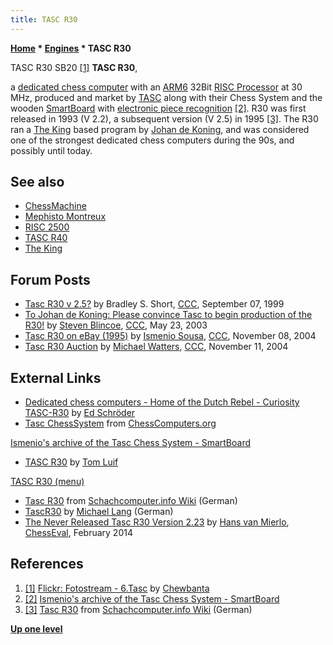 ```yaml
---
title: TASC R30
---
```

**[Home](Home "Home") \* [Engines](Engines "Engines") \* TASC R30**



 [](http://www.flickr.com/photos/10261668@N05/858166273/in/set-72157600922173034/) TASC R30 SB20 <a id="cite-note-1" href="#cite-ref-1">[1]</a> 
**TASC R30**,  

a [dedicated chess computer](Dedicated_Chess_Computers "Dedicated Chess Computers") with an [ARM6](ARM6 "ARM6") 32Bit [RISC Processor](https://en.wikipedia.org/wiki/Reduced_instruction_set_computing) at 30 MHz, produced and market by [TASC](TASC "TASC") along with their Chess System and the wooden [SmartBoard](TASC_SmartBoard "TASC SmartBoard") with [electronic piece recognition](Piece_Recognition "Piece Recognition") <a id="cite-note-2" href="#cite-ref-2">[2]</a>. R30 was first released in 1993 (V 2.2), a subsequent version (V 2.5) in 1995 <a id="cite-note-3" href="#cite-ref-3">[3]</a>. The R30 ran a [The King](The_King "The King") based program by [Johan de Koning](Johan_de_Koning "Johan de Koning"), and was considered one of the strongest dedicated chess computers during the 90s, and possibly until today.



## See also


* [ChessMachine](ChessMachine "ChessMachine")
* [Mephisto Montreux](Mephisto_Montreux "Mephisto Montreux")
* [RISC 2500](RISC_2500 "RISC 2500")
* [TASC R40](TASC_R40 "TASC R40")
* [The King](The_King "The King")


## Forum Posts


* [Tasc R30 v 2.5?](https://www.stmintz.com/ccc/index.php?id=67790) by Bradley S. Short, [CCC](CCC "CCC"), September 07, 1999
* [To Johan de Koning: Please convince Tasc to begin production of the R30!](https://www.stmintz.com/ccc/index.php?id=297672) by [Steven Blincoe](Steve_Blincoe "Steve Blincoe"), [CCC](CCC "CCC"), May 23, 2003
* [Tasc R30 on eBay (1995)](https://www.stmintz.com/ccc/index.php?id=395041) by [Ismenio Sousa](index.php?title=Ismenio_Sousa&action=edit&redlink=1 "Ismenio Sousa (page does not exist)"), [CCC](CCC "CCC"), November 08, 2004
* [Tasc R30 Auction](https://www.stmintz.com/ccc/index.php?id=395513) by [Michael Watters](Mike_Watters "Mike Watters"), [CCC](CCC "CCC"), November 11, 2004


## External Links


* [Dedicated chess computers - Home of the Dutch Rebel - Curiosity TASC-R30](http://www.top-5000.nl/dedicated.htm) by [Ed Schröder](Ed_Schroder "Ed Schroder")
* [Tasc ChessSystem](http://www.ismenio.com/tasc.html) from [ChessComputers.org](http://www.ismenio.com/chess_computers.html)


 [Ismenio's archive of the Tasc Chess System - SmartBoard](http://www.ismenio.com/tasc/sb.html)
* [TASC R30](http://tluif.home.xs4all.nl/chescom/EngTascR30.html) by [Tom Luif](Tom_Luif "Tom Luif")


 [TASC R30 (menu)](http://tluif.home.xs4all.nl/chescom/EngTascR30menu.html)
* [Tasc R30](http://www.schach-computer.info/wiki/index.php/Tasc_R30) from [Schachcomputer.info Wiki](http://www.schach-computer.info/wiki/index.php/Hauptseite_En) (German)
* [TascR30](http://www.miclangschach.de/index.php?n=Main.TascR30) by [Michael Lang](index.php?title=Michael_Lang&action=edit&redlink=1 "Michael Lang (page does not exist)") (German)
* [The Never Released Tasc R30 Version 2.23](http://chesseval.com/ChessEvalJournal/R30v223.htm) by [Hans van Mierlo](index.php?title=Hans_van_Mierlo&action=edit&redlink=1 "Hans van Mierlo (page does not exist)"), [ChessEval](http://www.chesseval.com/index.html), February 2014


## References


1. <a id="cite-ref-1" href="#cite-note-1">[1]</a> [Flickr: Fotostream - 6.Tasc](http://www.flickr.com/photos/10261668@N05/sets/72157600922173034/with/858166273/) by [Chewbanta](Steve_Blincoe "Steve Blincoe")
2. <a id="cite-ref-2" href="#cite-note-2">[2]</a> [Ismenio's archive of the Tasc Chess System - SmartBoard](http://www.ismenio.com/tasc/sb.html)
3. <a id="cite-ref-3" href="#cite-note-3">[3]</a> [Tasc R30](http://www.schach-computer.info/wiki/index.php/Tasc_R30) from [Schachcomputer.info Wiki](http://www.schach-computer.info/wiki/index.php/Hauptseite_En) (German)

**[Up one level](Engines "Engines")**







 
